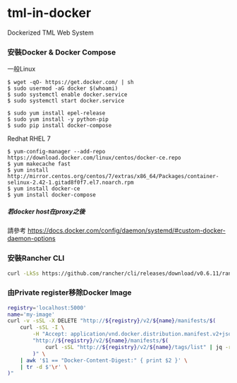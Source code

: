 # tml-in-docker #
Dockerized TML Web System 

### 安裝Docker & Docker Compose
一般Linux

    $ wget -qO- https://get.docker.com/ | sh
    $ sudo usermod -aG docker $(whoami)
    $ sudo systemctl enable docker.service
    $ sudo systemctl start docker.service

    $ sudo yum install epel-release
    $ sudo yum install -y python-pip
    $ sudo pip install docker-compose

Redhat RHEL 7

    $ yum-config-manager --add-repo https://download.docker.com/linux/centos/docker-ce.repo
    $ yum makecache fast
    $ yum install http://mirror.centos.org/centos/7/extras/x86_64/Packages/container-selinux-2.42-1.gitad8f0f7.el7.noarch.rpm
    $ yum install docker-ce
    $ yum install docker-compose


##### 若docker host在proxy之後

請參考 https://docs.docker.com/config/daemon/systemd/#custom-docker-daemon-options

### 安裝Rancher CLI
```bash
curl -LkSs https://github.com/rancher/cli/releases/download/v0.6.11/rancher-linux-amd64-v0.6.11.tar.gz | tar -xz && mv ./rancher-v0.6.11/rancher /bin/rancher && rm -rf ./rancher-v0.6.11
```

 ### 由Private register移除Docker Image

```bash
registry='localhost:5000'
name='my-image'
curl -v -sSL -X DELETE "http://${registry}/v2/${name}/manifests/$(
    curl -sSL -I \
        -H "Accept: application/vnd.docker.distribution.manifest.v2+json" \
        "http://${registry}/v2/${name}/manifests/$(
            curl -sSL "http://${registry}/v2/${name}/tags/list" | jq -r '.tags[0]'
        )" \
    | awk '$1 == "Docker-Content-Digest:" { print $2 }' \
    | tr -d $'\r' \
)"
```